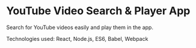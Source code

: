 # YouTube Video Search & Player App
Search for YouTube videos easily and play them in the app. <br />

Technologies used: React, Node.js, ES6, Babel, Webpack